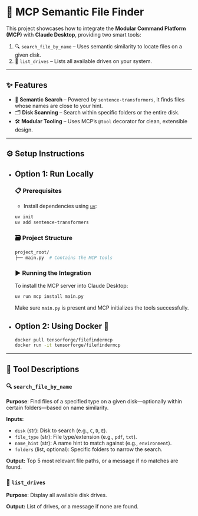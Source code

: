 # 🚀 MCP Semantic File Finder

This project showcases how to integrate the **Modular Command Platform (MCP)** with **Claude Desktop**, providing two smart tools:

1. 🔍 `search_file_by_name` – Uses semantic similarity to locate files on a given disk.
2. 💽 `list_drives` – Lists all available drives on your system.

---

## ✨ Features

* 🧠 **Semantic Search** – Powered by `sentence-transformers`, it finds files whose names are close to your hint.
* 🗂️ **Disk Scanning** – Search within specific folders or the entire disk.
* 🛠️ **Modular Tooling** – Uses MCP’s `@tool` decorator for clean, extensible design.

---

## ⚙️ Setup Instructions

* ## Option 1: Run Locally
  ### 📋 Prerequisites
  
  * Install dependencies using [`uv`](https://github.com/astral-sh/uv):
  
  ```bash
  uv init
  uv add sentence-transformers
  ```
  
  ### 🗃️ Project Structure
  
  ```bash
  project_root/
  ├── main.py  # Contains the MCP tools
  ```
  
  ### ▶️ Running the Integration
  
  To install the MCP server into Claude Desktop:
  
  ```bash
  uv run mcp install main.py
  ```
  
  Make sure `main.py` is present and MCP initializes the tools successfully.
  
* ## Option 2: Using Docker 🐳
    ```bash
  docker pull tensorforge/filefindermcp
  docker run -it tensorforge/filefindermcp
  ```
---

## 🧰 Tool Descriptions

### 🔍 `search_file_by_name`

**Purpose**: Find files of a specified type on a given disk—optionally within certain folders—based on name similarity.

**Inputs:**

* `disk` (str): Disk to search (e.g., `C`, `D`, `E`).
* `file_type` (str): File type/extension (e.g., `pdf`, `txt`).
* `name_hint` (str): A name hint to match against (e.g., `environment`).
* `folders` (list, optional): Specific folders to narrow the search.

**Output:**
Top 5 most relevant file paths, or a message if no matches are found.

### 💽 `list_drives`

**Purpose**: Display all available disk drives.

**Output:**
List of drives, or a message if none are found.

